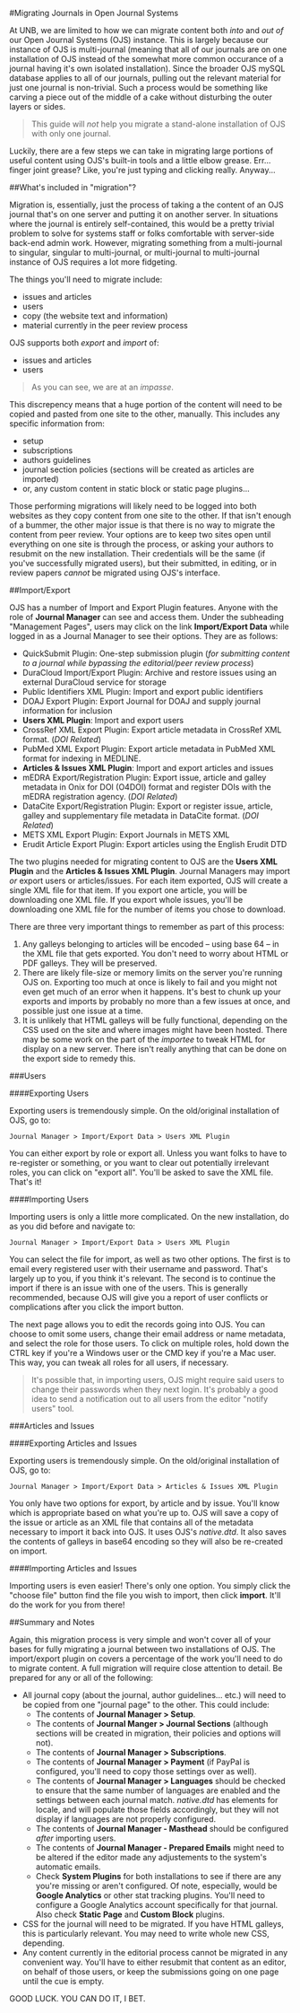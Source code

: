 #Migrating Journals in Open Journal Systems

At UNB, we are limited to how we can migrate content both *into* and *out of* our Open Journal Systems (OJS) instance. This is largely because our instance of OJS is multi-journal (meaning that all of our journals are on one installation of OJS instead of the somewhat more common occurance of a journal having it's own isolated installation). Since the broader OJS mySQL database applies to all of our journals, pulling out the relevant material for just one journal is non-trivial. Such a process would be something like carving a piece out of the middle of a cake without disturbing the outer layers or sides. 

> This guide will *not* help you migrate a stand-alone installation of OJS with only one journal. 

Luckily, there are a few steps we can take in migrating large portions of useful content using OJS's built-in tools and a little elbow grease. Err... finger joint grease? Like, you're just typing and clicking really. Anyway... 

##What's included in "migration"?

Migration is, essentially, just the process of taking a the content of an OJS journal that's on one server and putting it on another server. In situations where the journal is entirely self-contained, this would be a pretty trivial problem to solve for systems staff or folks comfortable with server-side back-end admin work. However, migrating something from a multi-journal to singular, singular to multi-journal, or multi-journal to multi-journal instance of OJS requires a lot more fidgeting. 

The things you'll need to migrate include:

- issues and articles
- users
- copy (the website text and information)
- material currently in the peer review process

OJS supports both *export* and *import* of:

- issues and articles
- users

> As you can see, we are at an *impasse*.

This discrepency means that a huge portion of the content will need to be copied and pasted from one site to the other, manually. This includes any specific information from:

- setup
- subscriptions
- authors guidelines
- journal section policies (sections will be created as articles are imported)
- or, any custom content in static block or static page plugins... 

Those performing migrations will likely need to be logged into both websites as they copy content from one site to the other. If that isn't enough of a bummer, the other major issue is that there is no way to migrate the content from peer review. Your options are to keep two sites open until everything on one site is through the process, or asking your authors to resubmit on the new installation. Their credentials will be the same (if you've successfully migrated users), but their submitted, in editing, or in review papers *cannot* be migrated using OJS's interface. 

##Import/Export

OJS has a number of Import and Export Plugin features. Anyone with the role of **Journal Manager** can see and access them. Under the subheading "Management Pages", users may click on the link **Import/Export Data** while logged in as a Journal Manager to see their options. They are as follows:

- QuickSubmit Plugin: One-step submission plugin (*for submitting content to a journal while bypassing the editorial/peer review process*)
- DuraCloud Import/Export Plugin: Archive and restore issues using an external DuraCloud service for storage
- Public Identifiers XML Plugin: Import and export public identifiers
- DOAJ Export Plugin: Export Journal for DOAJ and supply journal information for inclusion
- **Users XML Plugin**: Import and export users 
- CrossRef XML Export Plugin: Export article metadata in CrossRef XML format. (*DOI Related*)
- PubMed XML Export Plugin: Export article metadata in PubMed XML format for indexing in MEDLINE.
- **Articles & Issues XML Plugin**: Import and export articles and issues
- mEDRA Export/Registration Plugin: Export issue, article and galley metadata in Onix for DOI (O4DOI) format and register DOIs with the mEDRA registration agency. (*DOI Related*)
- DataCite Export/Registration Plugin: Export or register issue, article, galley and supplementary file metadata in DataCite format. (*DOI Related*)
- METS XML Export Plugin: Export Journals in METS XML
- Erudit Article Export Plugin: Export articles using the English Erudit DTD

The two plugins needed for migrating content to OJS are the **Users XML Plugin** and the **Articles & Issues XML Plugin**. Journal Managers may import *or* export users or articles/issues. For each item exported, OJS will create a single XML file for that item. If you export one article, you will be downloading one XML file. If you export whole issues, you'll be downloading one XML file for the number of items you chose to download. 

There are three very important things to remember as part of this process:

1. Any galleys belonging to articles will be encoded – using base 64 – in the XML file that gets exported. You don't need to worry about HTML or PDF galleys. They will be preserved. 
2. There are likely file-size or memory limits on the server you're running OJS on. Exporting too much at once is likely to fail and you might not even get much of an error when it happens. It's best to chunk up your exports and imports by probably no more than a few issues at once, and possible just one issue at a time. 
3. It is unlikely that HTML galleys will be fully functional, depending on the CSS used on the site and where images might have been hosted. There may be some work on the part of the *importee* to tweak HTML for display on a new server. There isn't really anything that can be done on the export side to remedy this. 

###Users

####Exporting Users

Exporting users is tremendously simple. On the old/original installation of OJS, go to:

```
Journal Manager > Import/Export Data > Users XML Plugin
```

You can either export by role or export all. Unless you want folks to have to re-register or something, or you want to clear out potentially irrelevant roles, you can click on "export all". You'll be asked to save the XML file. That's it! 

####Importing Users

Importing users is only a little more complicated. On the new installation, do as you did before and navigate to:

```
Journal Manager > Import/Export Data > Users XML Plugin
```

You can select the file for import, as well as two other options. The first is to email every registered user with their username and password. That's largely up to you, if you think it's relevant. The second is to continue the import if there is an issue with one of the users. This is generally recommended, because OJS will give you a report of user conflicts or complications after you click the import button. 

The next page allows you to edit the records going into OJS. You can choose to omit some users, change their email address or name metadata, and select the role for those users. To click on multiple roles, hold down the CTRL key if you're a Windows user or the CMD key if you're a Mac user. This way, you can tweak all roles for all users, if necessary. 

> It's possible that, in importing users, OJS might require said users to change their passwords when they next login. It's probably a good idea to send a notification out to all users from the editor "notify users" tool. 

###Articles and Issues

####Exporting Articles and Issues

Exporting users is tremendously simple. On the old/original installation of OJS, go to:

```
Journal Manager > Import/Export Data > Articles & Issues XML Plugin
```

You only have two options for export, by article and by issue. You'll know which is appropriate based on what you're up to. OJS will save a copy of the issue or article as an XML file that contains all of the metadata necessary to import it back into OJS. It uses OJS's *native.dtd*. It also saves the contents of galleys in base64 encoding so they will also be re-created on import. 

####Importing Articles and Issues

Importing users is even easier! There's only one option. You simply click the "choose file" button find the file you wish to import, then click **import**. It'll do the work for you from there! 

##Summary and Notes

Again, this migration process is very simple and won't cover all of your bases for fully migrating a journal between two installations of OJS. The import/export plugin on covers a percentage of the work you'll need to do to migrate content. A full migration will require close attention to detail. Be prepared for any or all of the following:

- All journal copy (about the journal, author guidelines... etc.) will need to be copied from one "journal page" to the other. This could include:
	- The contents of **Journal Manager > Setup**.
	- The contents of **Journal Manger > Journal Sections** (although sections will be created in migration, their policies and options will not). 
	- The contents of **Journal Manager > Subscriptions**. 
	- The contents of **Journal Manager > Payment** (if PayPal is configured, you'll need to copy those settings over as well).
	- The contents of **Journal Manager > Languages**  should be checked to ensure that the same number of languages are enabled and the settings between each journal match. *native.dtd* has elements for locale, and will populate those fields accordingly, but they will not display if languages are not properly configured.
	- The contents of **Journal Manager - Masthead** should be configured *after* importing users.
	- The contents of **Journal Manager - Prepared Emails** might need to be altered if the editor made any adjustements to the system's automatic emails. 
	- Check **System Plugins** for both installations to see if there are any you're missing or aren't configured. Of note, especially, would be **Google Analytics** or other stat tracking plugins. You'll need to configure a Google Analytics account specifically for that journal. Also check **Static Page** and **Custom Block** plugins. 
- CSS for the journal will need to be migrated. If you have HTML galleys, this is particularly relevant. You may need to write whole new CSS, depending. 
- Any content currently in the editorial process cannot be migrated in any convenient way. You'll have to either resubmit that content as an editor, on behalf of those users, or keep the submissions going on one page until the cue is empty. 

GOOD LUCK. YOU CAN DO IT, I BET. 